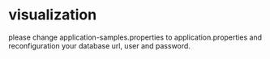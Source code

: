 # visualization
 please change application-samples.properties to application.properties and reconfiguration your database url, user and password.
